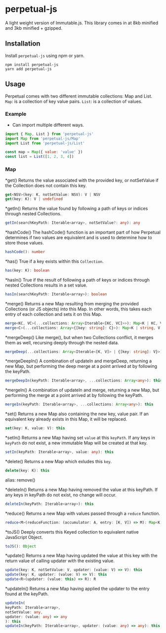 # perpetual-js
A light weight version of Immutable.js.
This library comes in at 8kb minified and 3kb minified + gzipped.

## Installation
Install `perpetual-js` using npm or yarn.
```
npm install perpetual-js
yarn add perpetual-js
```

## Usage

Perpetual comes with two different immutable collections: Map and List.
`Map`: is a collection of key value pairs.
`List`: is a collection of values.

### Example
* Can import multiple different ways.

```jsx
import { Map, List } from 'perpetual-js'
import Map from 'perpetual-js/Map'
import List from 'perpetual-js/List'

const map = Map({ value: 'value' })
const list = List([1, 2, 3, 4])
```

### Map
*get()
Returns the value associated with the provided key, or notSetValue if the Collection does not contain this key.
```typescript
get<NSV>(key: K, notSetValue: NSV): V | NSV
get(key: K): V | undefined
```

*getIn()
Returns the value found by following a path of keys or indices through nested Collections.
```typescript
getIn(searchKeyPath: Iterable<array>, notSetValue?: any): any
```

*hashCode()
The hashCode() function is an important part of how Perpetual determines if two values are equivalent and is used to determine how to store those values.
```typescript
hashCode(): number
```

*has()
True if a key exists within this `Collection`.
```typescript
has(key: K): boolean
```

*hasIn()
True if the result of following a path of keys or indices through nested Collections results in a set value.
```typescript
hasIn(searchKeyPath: Iterable<array>): boolean
```

*merge()
Returns a new Map resulting from merging the provided Collections (or JS objects) into this Map. In other words, this takes each entry of each collection and sets it on this Map.
```typescript
merge<KC, VC>(...collections: Array<Iterable<[KC, VC]>>): Map<K | KC, V | VC>
merge<C>(...collections: Array<{[key: string]: C}>): Map<K | string, V | C>
```

*mergeDeep()
Like merge(), but when two Collections conflict, it merges them as well, recursing deeply through the nested data.
```typescript
mergeDeep(...collections: Array<Iterable<[K, V]> | {[key: string]: V}>): this
```

*mergeDeepIn()
A combination of updateIn and mergeDeep, returning a new Map, but performing the deep merge at a point arrived at by following the keyPath.
```typescript
mergeDeepIn(keyPath: Iterable<array>, ...collections: Array<any>): this
```

*mergeIn()
A combination of updateIn and merge, returning a new Map, but performing the merge at a point arrived at by following the keyPath.
```typescript
mergeIn(keyPath: Iterable<array>, ...collections: Array<any>): this
```

*set()
Returns a new Map also containing the new key, value pair. If an equivalent key already exists in this Map, it will be replaced.
```typescript
set(key: K, value: V): this
```

*setIn()
Returns a new Map having set `value` at this `keyPath`. If any keys in `keyPath` do not exist, a new immutable Map will be created at that key.
```typescript
setIn(keyPath: Iterable<array>, value: any): this
```

*delete()
Returns a new Map which exludes this `key`.
```typescript
delete(key: K): this
```
alias: remove()

*deleteIn()
Returns a new Map having removed the value at this keyPath. If any keys in keyPath do not exist, no change will occur.
```typescript
deleteIn(keyPath: Iterable<array>): this
```

*reduce()
Returns a new Map with values passed through a `reduce` function.
```typescript
reduce<M>(reduceFunction: (accumulator: A, entry: [K, V]) => M): Map<K, M>
```

*toJS()
Deeply converts this Keyed collection to equivalent native JavaScript Object.
```typescript
toJS(): Object
```

*update()
Returns a new Map having updated the value at this key with the return value of calling updater with the existing value.
```typescript
update(key: K, notSetValue: V, updater: (value: V) => V): this
update(key: K, updater: (value: V) => V): this
update<R>(updater: (value: this) => R): R
```

*updateIn()
Returns a new Map having applied the updater to the entry found at the keyPath.
```typescript
updateIn(
keyPath: Iterable<array>,
notSetValue: any,
updater: (value: any) => any
): this
updateIn(keyPath: Iterable<array>, updater: (value: any) => any): this
```
